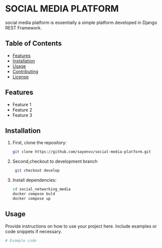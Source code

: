 # SOCIAL MEDIA PLATFORM

social media platform is essentially a simple platform developed in Django REST Framework.

## Table of Contents

- [Features](#features)
- [Installation](#installation)
- [Usage](#usage)
- [Contributing](#contributing)
- [License](#license)

## Features

- Feature 1
- Feature 2
- Feature 3

## Installation

1. First, clone the repository:

    ```bash
    git clone https://github.com/sayenvv/social-media-platform.git
    ```
2. Second,checkout to development branch
   ```bash
    git checkout develop
    ```

2. Install dependencies:

    ```bash
    cd social_networking_media
    docker compose buld
    docker compose up
    ```

## Usage

Provide instructions on how to use your project here. Include examples or code snippets if necessary.

```python
# Example code
